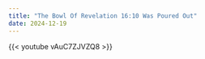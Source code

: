 ```yaml
---
title: "The Bowl Of Revelation 16:10 Was Poured Out"
date: 2024-12-19
---
```


{{< youtube vAuC7ZJVZQ8 >}}
